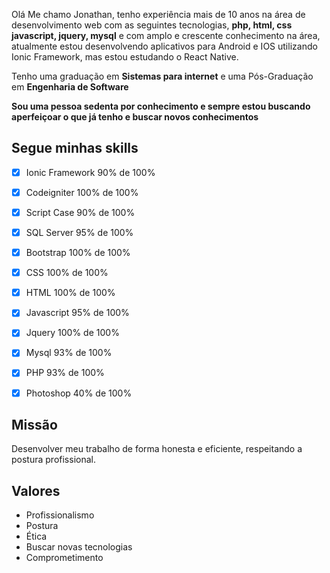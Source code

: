 Olá Me chamo Jonathan, tenho experiência mais de 10 anos na área de desenvolvimento web com as seguintes tecnologias, **php, html, css javascript, jquery, mysql** e com amplo e crescente conhecimento na área, atualmente estou desenvolvendo aplicativos para Android e IOS utilizando Ionic Framework, mas estou estudando o React Native.

Tenho uma graduação em **Sistemas para internet** e uma Pós-Graduação em **Engenharia de Software**

**Sou uma pessoa sedenta por conhecimento e sempre estou buscando aperfeiçoar o que já tenho e buscar novos conhecimentos**

## Segue minhas skills 
- [x] Ionic Framework 90% de 100%
- [x] Codeigniter 100% de 100%
- [x] Script Case 90% de 100%
- [x] SQL Server 95% de 100%
- [x] Bootstrap 100% de 100%
- [x] CSS 100% de 100%
- [x] HTML 100% de 100%
- [x] Javascript 95% de 100%
- [x] Jquery 100% de 100%
- [x] Mysql 93% de 100%
- [x] PHP 93% de 100%
- [x] Photoshop 40% de 100%


## Missão
Desenvolver meu trabalho de forma honesta e eficiente, respeitando a postura profissional.

## Valores
- Profissionalismo
- Postura
- Ética
- Buscar novas tecnologias
- Comprometimento

<!--
**brambati/brambati** is a ✨ _special_ ✨ repository because its `README.md` (this file) appears on your GitHub profile.

Here are some ideas to get you started:

- 🔭 I’m currently working on ...
- 🌱 I’m currently learning ...
- 👯 I’m looking to collaborate on ...
- 🤔 I’m looking for help with ...
- 💬 Ask me about ...
- 📫 How to reach me: ...
- 😄 Pronouns: ...
- ⚡ Fun fact: ...
-->
